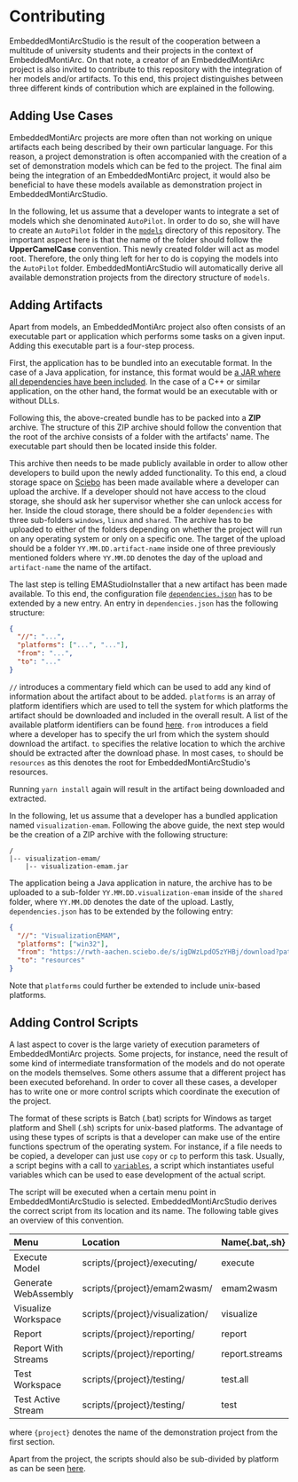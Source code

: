 # Contributing
EmbeddedMontiArcStudio is the result of the cooperation between a multitude of university
students and their projects in the context of EmbeddedMontiArc. On that note, a creator of
an EmbeddedMontiArc project is also invited to contribute to this repository with the
integration of her models and/or artifacts. To this end, this project distinguishes between
three different kinds of contribution which are explained in the following.

## Adding Use Cases
EmbeddedMontiArc projects are more often than not working on unique artifacts each being
described by their own particular language. For this reason, a project demonstration is
often accompanied with the creation of a set of demonstration models which can be fed to the
project. The final aim being the integration of an EmbeddedMontiArc project, it would also be
beneficial to have these models available as demonstration project in EmbeddedMontiArcStudio.

In the following, let us assume that a developer wants to integrate a set of models which she
denominated `AutoPilot`. In order to do so, she will have to create an `AutoPilot` folder in
the [`models`](../src/models) directory of this repository. The important aspect here is that
the name of the folder should follow the **UpperCamelCase** convention. This newly created
folder will act as model root. Therefore, the only thing left for her to do is copying
the models into the `AutoPilot` folder. EmbeddedMontiArcStudio will automatically derive all
available demonstration projects from the directory structure of `models`.

## Adding Artifacts
Apart from models, an EmbeddedMontiArc project also often consists of an executable part or
application which performs some tasks on a given input. Adding this executable part is a
four-step process.

First, the application has to be bundled into an executable format. In the case of a Java
application, for instance, this format would be
[a JAR where all dependencies have been included](https://stackoverflow.com/questions/574594/how-can-i-create-an-executable-jar-with-dependencies-using-maven).
In the case of a C++ or similar application, on the other hand, the format would be an
executable with or without DLLs.

Following this, the above-created bundle has to be packed into a **ZIP** archive. The
structure of this ZIP archive should follow the convention that the root of the archive
consists of a folder with the artifacts' name. The executable part should then be located
inside this folder.

This archive then needs to be made publicly available in order to allow other developers to
build upon the newly added functionality. To this end, a cloud storage space on
[Sciebo](https://www.sciebo.de/) has been made available where a developer can upload the
archive. If a developer should not have access to the cloud storage, she should ask her
supervisor whether she can unlock access for her. Inside the cloud storage, there should be
a folder `dependencies` with three sub-folders `windows`, `linux` and `shared`. The archive
has to be uploaded to either of the folders depending on whether the project will run on any
operating system or only on a specific one. The target of the upload should be a folder
`YY.MM.DD.artifact-name` inside one of three previously mentioned folders where `YY.MM.DD`
denotes the day of the upload and `artifact-name` the name of the artifact.

The last step is telling EMAStudioInstaller that a new artifact has been made available. To
this end, the configuration file
[`dependencies.json`](../configs/dependencies.json) has to be extended by a new entry. An
entry in `dependencies.json` has the following structure:

```json
{
  "//": "...",
  "platforms": ["...", "..."],
  "from": "...",
  "to": "..."
}
```

`//` introduces a commentary field which can be used to add any kind of information about
the artifact about to be added. `platforms` is an array of platform identifiers which are
used to tell the system for which platforms the artifact should be downloaded and included
in the overall result. A list of the available platform identifiers can be found
[here](https://nodejs.org/api/process.html#process_process_platform). `from` introduces a
field where a developer has to specify the url from which the system should download the
artifact. `to` specifies the relative location to which the archive should be extracted
after the download phase. In most cases, `to` should be `resources` as this denotes the
root for EmbeddedMontiArcStudio's resources.

Running `yarn install` again will result in the artifact being downloaded and extracted.

In the following, let us assume that a developer has a bundled application named
`visualization-emam`. Following the above guide, the next step would be the creation of a
ZIP archive with the following structure:

```
/
|-- visualization-emam/
    |-- visualization-emam.jar
```

The application being a Java application in nature, the archive has to be uploaded to a
sub-folder `YY.MM.DD.visualization-emam` inside of the `shared` folder, where `YY.MM.DD`
denotes the date of the upload. Lastly, `dependencies.json` has to be extended by the
following entry:

```json
{
  "//": "VisualizationEMAM",
  "platforms": ["win32"],
  "from": "https://rwth-aachen.sciebo.de/s/igDWzLpdO5zYHBj/download?path=%2Fshared%2FYY.MM.DD.visualization-emam&files=visualization-emam.zip",
  "to": "resources"
}
```

Note that `platforms` could further be extended to include unix-based platforms.

## Adding Control Scripts
A last aspect to cover is the large variety of execution parameters of EmbeddedMontiArc
projects. Some projects, for instance, need the result of some kind of intermediate
transformation of the models and do not operate on the models themselves. Some others
assume that a different project has been executed beforehand. In order to cover all
these cases, a developer has to write one or more control scripts which coordinate the
execution of the project.

The format of these scripts is Batch (.bat) scripts for Windows as target platform and
Shell (.sh) scripts for unix-based platforms. The advantage of using these types of
scripts is that a developer can make use of the entire functions spectrum of the operating
system. For instance, if a file needs to be copied, a developer can just use `copy` or `cp`
to perform this task. Usually, a script begins with a call to
[`variables`](../src/windows/scripts/common/variables.bat), a script which instantiates
useful variables which can be used to ease development of the actual script.

The script will be executed when a certain menu point in EmbeddedMontiArcStudio is selected.
EmbeddedMontiArcStudio derives the correct script from its location and its name. The
following table gives an overview of this convention.

| Menu  | Location | Name{.bat,.sh}  |
| :--- | :--- | :--- |
| Execute Model | scripts/{project}/executing/ | execute |
| Generate WebAssembly | scripts/{project}/emam2wasm/ | emam2wasm |
| Visualize Workspace | scripts/{project}/visualization/ | visualize |
| Report | scripts/{project}/reporting/ | report |
| Report With Streams | scripts/{project}/reporting/ | report.streams |
| Test Workspace | scripts/{project}/testing/ | test.all |
| Test Active Stream | scripts/{project}/testing/ | test |

where `{project}` denotes the name of the demonstration project from the first section.

Apart from the project, the scripts should also be sub-divided by platform as can be seen
[here](../src/windows).